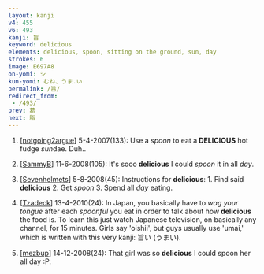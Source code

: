 ```yaml
---
layout: kanji
v4: 455
v6: 493
kanji: 旨
keyword: delicious
elements: delicious, spoon, sitting on the ground, sun, day
strokes: 6
image: E697A8
on-yomi: シ
kun-yomi: むね、うま.い
permalink: /旨/
redirect_from:
 - /493/
prev: 葛
next: 脂
---
```


1) [<a href="http://kanji.koohii.com/profile/notgoing2argue">notgoing2argue</a>] 5-4-2007(133): Use a <em>spoon</em> to eat a<strong> DELICIOUS</strong> hot fudge <em>sun</em>dae. Duh..

2) [<a href="http://kanji.koohii.com/profile/SammyB">SammyB</a>] 11-6-2008(105): It&#039;s sooo<strong> delicious</strong> I could <em>spoon</em> it in all <em>day</em>.

3) [<a href="http://kanji.koohii.com/profile/Sevenhelmets">Sevenhelmets</a>] 5-8-2008(45): Instructions for <strong>delicious</strong>: 1. Find said <strong>delicious</strong> 2. Get <em>spoon</em> 3. Spend all <em>day</em> eating.

4) [<a href="http://kanji.koohii.com/profile/Tzadeck">Tzadeck</a>] 13-4-2010(24): In Japan, you basically have to <em>wag your tongue</em> after each <em>spoonful</em> you eat in order to talk about how<strong> delicious</strong> the food is. To learn this just watch Japanese television, on basically any channel, for 15 minutes. Girls say &#039;oishii&#039;, but guys usually use &#039;umai,&#039; which is written with this very kanji: 旨い (うまい).

5) [<a href="http://kanji.koohii.com/profile/mezbup">mezbup</a>] 14-12-2008(24): That girl was so<strong> delicious</strong> I could spoon her all day :P.

